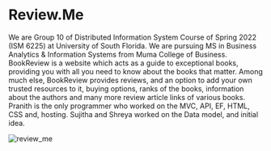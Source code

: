 # Review.Me
We are Group 10 of Distributed Information System Course of Spring 2022 (ISM 6225) at University of South Florida. We are pursuing MS in Business Analytics & Information Systems from Muma College of Business. BookReview is a website which acts as a guide to exceptional books, providing you with all you need to know about the books that matter. Among much else, BookReview provides reviews, and an option to add your own trusted resources to it, buying options, ranks of the books, information about the authors and many more review article links of various books. Pranith is the only programmer who worked on the MVC, API, EF, HTML, CSS and, hosting. Sujitha and Shreya worked on the Data model, and initial idea.

![review_me](/Review_me/wwwroot/images/review_me.png)